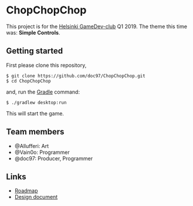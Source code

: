# ChopChopChop

This project is for the [Helsinki GameDev-club](http://gamedevclub.munstadi.fi/)
Q1 2019. The theme this time was: **Simple Controls**.

## Getting started
First please clone this repository,
```
$ git clone https://github.com/doc97/ChopChopChop.git
$ cd ChopChopChop
```

and, run the [Gradle](https://gradle.org/) command:
```
$ ./gradlew desktop:run
```

This will start the game.

## Team members
- @Allufferi: Art
- @Vain0o: Programmer
- @doc97: Producer, Programmer

## Links
- [Roadmap](https://docs.google.com/spreadsheets/d/1x61WWn-eeavdUpjNaNcWs83Pb-1zSvUSXmC4EUJPSfs/edit?usp=sharing)
- [Design document](https://docs.google.com/document/d/1_zEuxA_3EDyca8hslsaHEKLdiC3PlPVlfykQHCpBwo8/edit?usp=sharing)
